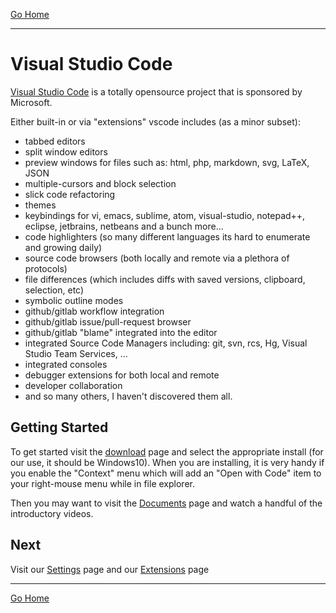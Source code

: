 [Go Home](../README.md)

---

# Visual Studio Code #

[Visual Studio Code](https://code.visualstudio.com) is a totally opensource project that is sponsored by Microsoft.

Either built-in or via "extensions" vscode includes (as a minor subset):

* tabbed editors
* split window editors
* preview windows for files such as: html, php, markdown, svg, LaTeX, JSON
* multiple-cursors and block selection
* slick code refactoring
* themes
* keybindings for vi, emacs, sublime, atom, visual-studio, notepad++, eclipse, jetbrains, netbeans and a bunch more...
* code highlighters (so many different languages its hard to enumerate and growing daily)
* source code browsers (both locally and remote via a plethora of protocols)
* file differences (which includes diffs with saved versions, clipboard, selection, etc)
* symbolic outline modes
* github/gitlab workflow integration
* github/gitlab issue/pull-request browser
* github/gitlab "blame" integrated into the editor
* integrated Source Code Managers including: git, svn, rcs, Hg, Visual Studio Team Services, ...
* integrated consoles
* debugger extensions for both local and remote
* developer collaboration
* and so many others, I haven't discovered them all.

## Getting Started ##

To get started visit the [download](https://code.visualstudio.com/download) page and select the appropriate install (for our use, it should be Windows10).  When you are installing, it is very handy if you enable the "Context" menu which will add an "Open with Code" item to your right-mouse menu while in file explorer.

Then you may want to visit the [Documents](https://code.visualstudio.com/docs) page and watch a handful of the introductory videos.

## Next ##

Visit our [Settings](VS-Code-Settings.md) page and our [Extensions](VS-Code-Extensions.md) page


---

[Go Home](../README.md)

